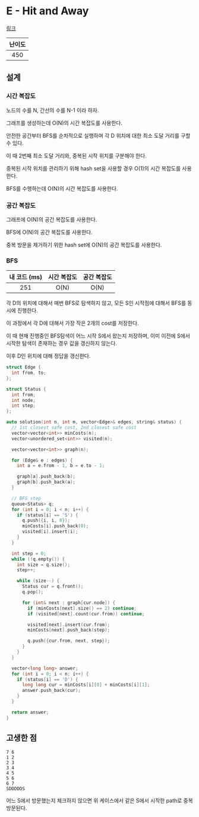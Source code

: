 # E - Hit and Away

[링크](https://atcoder.jp/contests/abc429/tasks/abc429_e)

| 난이도 |
| :----: |
|  450   |

## 설계

### 시간 복잡도

노드의 수를 N, 간선의 수를 N-1 이라 하자.

그래프를 생성하는데 O(N)의 시간 복잡도를 사용한다.

안전한 공간부터 BFS를 순차적으로 실행하며 각 D 위치에 대한 최소 도달 거리를 구할 수 있다.

이 때 2번째 최소 도달 거리와, 중복된 시작 위치를 구분해야 한다.

중복된 시작 위치를 관리하기 위해 hash set을 사용할 경우 O(1)의 시간 복잡도를 사용한다.

BFS를 수행하는데 O(N)의 시간 복잡도를 사용한다.

### 공간 복잡도

그래프에 O(N)의 공간 복잡도를 사용한다.

BFS에 O(N)의 공간 복잡도를 사용한다.

중복 방문을 제거하기 위한 hash set에 O(N)의 공간 복잡도를 사용한다.

### BFS

| 내 코드 (ms) | 시간 복잡도 | 공간 복잡도 |
| :----------: | :---------: | :---------: |
|     251      |    O(N)     |    O(N)     |

각 D의 위치에 대해서 매번 BFS로 탐색하지 않고, 모든 S인 시작점에 대해서 BFS를 동시에 진행한다.

이 과정에서 각 D에 대해서 가장 작은 2개의 cost를 저장한다.

이 때 현재 진행중인 BFS탐색이 어느 시작 S에서 왔는지 저장하며, 이미 이전에 S에서 시작한 탐색이 존재하는 경우 값을 갱신하지 않는다.

이후 D인 위치에 대해 정답을 갱신한다.

```cpp
struct Edge {
  int from, to;
};

struct Status {
  int from;
  int node;
  int step;
};

auto solution(int n, int m, vector<Edge>& edges, string& status) {
  // 1st closest safe cost, 2nd closest safe cost
  vector<vector<int>> minCosts(n);
  vector<unordered_set<int>> visited(n);

  vector<vector<int>> graph(n);

  for (Edge& e : edges) {
    int a = e.from - 1, b = e.to - 1;

    graph[a].push_back(b);
    graph[b].push_back(a);
  }

  // BFS step
  queue<Status> q;
  for (int i = 0; i < n; i++) {
    if (status[i] == 'S') {
      q.push({i, i, 0});
      minCosts[i].push_back(0);
      visited[i].insert(i);
    }
  }

  int step = 0;
  while (!q.empty()) {
    int size = q.size();
    step++;

    while (size--) {
      Status cur = q.front();
      q.pop();

      for (int& next : graph[cur.node]) {
        if (minCosts[next].size() == 2) continue;
        if (visited[next].count(cur.from)) continue;

        visited[next].insert(cur.from);
        minCosts[next].push_back(step);

        q.push({cur.from, next, step});
      }
    }
  }

  vector<long long> answer;
  for (int i = 0; i < n; i++) {
    if (status[i] == 'D') {
      long long cur = minCosts[i][0] + minCosts[i][1];
      answer.push_back(cur);
    }
  }

  return answer;
}
```

## 고생한 점

```plain_text
7 6
1 2
2 3
3 4
4 5
5 6
6 7
SDDDDDS
```

어느 S에서 방문했는지 체크하지 않으면 위 케이스에서 같은 S에서 시작한 path로 중복 방문된다.
